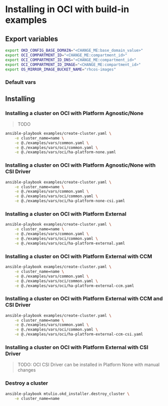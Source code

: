 # Installing in OCI with build-in examples

## Export variables

```bash
export OKD_CONFIG_BASE_DOMAIN="<CHANGE_ME:base_domain_value>"
export OCI_COMPARTMENT_ID="<CHANGE_ME:compartment_id>"
export OCI_COMPARTMENT_ID_DNS="<CHANGE_ME:compartment_id>"
export OCI_COMPARTMENT_ID_IMAGE="<CHANGE_ME:compartment_id>"
export OS_MIRROR_IMAGE_BUCKET_NAME="rhcos-images"
```

### Default vars


## Installing


### Installing a cluster on OCI with Platform Agnostic/None

> TODO

```bash
ansible-playbook examples/create-cluster.yaml \
    -e cluster_name=name \
    -e @./examples/vars/common.yaml \
    -e @./examples/vars/oci/common.yaml \
    -e @./examples/vars/oci/ha-platform-none.yaml
```

### Installing a cluster on OCI with Platform Agnostic/None with CSI Driver

```bash
ansible-playbook examples/create-cluster.yaml \
    -e cluster_name=name \
    -e @./examples/vars/common.yaml \
    -e @./examples/vars/oci/common.yaml \
    -e @./examples/vars/oci/ha-platform-none-csi.yaml
```

### Installing a cluster on OCI with Platform External

```bash
ansible-playbook examples/create-cluster.yaml \
    -e cluster_name=name \
    -e @./examples/vars/common.yaml \
    -e @./examples/vars/oci/common.yaml \
    -e @./examples/vars/oci/ha-platform-external.yaml
```

### Installing a cluster on OCI with Platform External with CCM

```bash
ansible-playbook examples/create-cluster.yaml \
    -e cluster_name=name \
    -e @./examples/vars/common.yaml \
    -e @./examples/vars/oci/common.yaml \
    -e @./examples/vars/oci/ha-platform-external-ccm.yaml
```

### Installing a cluster on OCI with Platform External with CCM and CSI Driver

```bash
ansible-playbook examples/create-cluster.yaml \
    -e cluster_name=name \
    -e @./examples/vars/common.yaml \
    -e @./examples/vars/oci/common.yaml \
    -e @./examples/vars/oci/ha-platform-external-ccm-csi.yaml
```

### Installing a cluster on OCI with Platform External with CSI Driver

> TODO: OCI CSI Driver can be installed in Platform None with manual changes

<!-- ### Installing a cluster on OCI with Platform None and Assisted Installer as Config Provider

```bash
ansible-playbook examples/create-cluster.yaml \
    -e cluster_name=name \
    -e @./examples/vars/common.yaml \
    -e @./examples/vars/oci/common.yaml \
    -e @./examples/vars/oci/AI-ha-platform-none.yaml
``` -->

### Destroy a cluster

```bash
ansible-playbook mtulio.okd_installer.destroy_cluster \
    -e cluster_name=name
```
